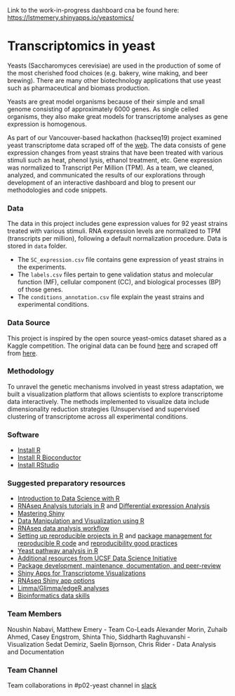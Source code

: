 Link to the work-in-progress dashboard cna be found here: https://lstmemery.shinyapps.io/yeastomics/


# Transcriptomics in yeast
Yeasts (Saccharomyces cerevisiae) are used in the production of some of the most cherished food choices (e.g. bakery, wine making, and beer brewing). There are many other biotechnology applications that use yeast such as pharmaceutical and biomass production. 

Yeasts are great model organisms because of their simple and small genome consisting of approximately 6000 genes. As single celled organisms, they also make great models for transcriptome analyses as gene expression is homogenous. 

As part of our Vancouver-based hackathon (hackseq19) project examined  yeast transcriptome data scraped off of the [web](https://github.com/rtwillett/yeastract_spider/). The data consists of gene expression changes from yeast strains that have been treated with various stimuli such as heat, phenol lysis, ethanol treatment, etc.  Gene expression was normalized to Transcript Per Million (TPM). As a team, we cleaned, analyzed, and communicated the results of our explorations through development of an interactive dashboard and blog to present our methodologies and code snippets.

### Data
The data in this project includes gene expression values for 92 yeast strains treated with various stimuli. RNA expression levels are normalized to TPM (transcripts per million), following a default normalization procedure. Data is stored in `data` folder.
- The `SC_expression.csv` file contains gene expression of yeast strains in the experiments.
- The `labels.csv` files pertain to gene validation status and molecular function (MF), cellular component (CC), and biological processes (BP) of those genes. 
- The `conditions_annotation.csv` file explain the yeast strains and experimental conditions.

### Data Source 
This project is inspired by the open source yeast-omics dataset shared as a Kaggle competition. The original data can be found [here](https://www.kaggle.com/costalaether/yeast-transcriptomics) and scraped off from [here](https://github.com/rtwillett/yeastract_spider/).


### Methodology
To unravel the genetic mechanisms involved in yeast stress adaptation, we built a visualization platform that allows scientists to explore transcriptome data interactively. The methods implemented to visualize data include dimensionality reduction strategies (Unsupervised and supervised clustering of transcriptome across all experimental conditions. 



### Software
- [Install R](https://cran.r-project.org/)   
- [Install R Bioconductor](https://bioconductor.org/install/)   
- [Install RStudio](https://rstudio.com/products/rstudio/download/#download)   

### Suggested preparatory resources
- [Introduction to Data Science with R](http://shop.oreilly.com/product/0636920034834.do)
- [RNAseq Analysis tutorials in R](https://bioinformatics-core-shared-training.github.io/RNAseq-R/) and [Differential expression Analysis](https://combine-australia.github.io/RNAseq-R/06-rnaseq-day1.html)
- [Mastering Shiny](https://mastering-shiny.org/)
- [Data Manipulation and Visualization using R](http://bioinformatics-core-shared-training.github.io/r-intermediate/)
- [RNAseq data analysis workflow](https://github.com/griffithlab/rnaseq_tutorial) 
- [Setting up reproducible projects in R](https://nicercode.github.io/blog/2013-04-05-projects/) and [package management for reproducible R code](https://rviews.rstudio.com/2018/01/18/package-management-for-reproducible-r-code/) and [reproducibility good practices](https://github.com/karthik/rstudio2019)
- [Yeast pathway analysis in R](https://bioconductor.org/packages/release/bioc/vignettes/ReactomePA/inst/doc/ReactomePA.html)   
- [Additional resources from UCSF Data Science Initiative](https://courses.ucsf.edu/course/index.php?categoryid=499)
- [Package development, maintenance, documentation, and peer-review](https://devguide.ropensci.org/building.html#documentation)
- [Shiny Apps for Transcriptome Visualizations](https://academic.oup.com/bioinformatics/article/33/3/447/2525724)
- [RNAseq Shiny app options](https://www.rna-seqblog.com/tag/shiny/)
- [Limma/Glimma/edgeR analyses](https://www.bioconductor.org/packages/devel/workflows/vignettes/RNAseq123/inst/doc/limmaWorkflow.html)
- [Bioinformatics data skills](http://2.droppdf.com/files/5aTvl/bioinformatics-data-skills.pdf)


### Team Members
Noushin Nabavi, Matthew Emery                                                       - Team Co-Leads
Alexander Morin, Zuhaib Ahmed, Casey Engstrom, Shinta Thio, Siddharth Raghuvanshi   - Visualization
Sedat Demiriz, Saelin Bjornson, Chris Rider                                        - Data Analysis and Documentation

### Team Channel
Team collaborations in #p02-yeast channel in [slack](hackseq19.slack.com)
